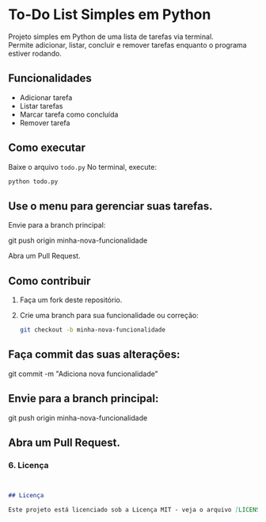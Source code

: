 # To-Do List Simples em Python

Projeto simples em Python de uma lista de tarefas via terminal.  
Permite adicionar, listar, concluir e remover tarefas enquanto o programa estiver rodando.





## Funcionalidades

-  Adicionar tarefa
-  Listar tarefas
-  Marcar tarefa como concluída
-  Remover tarefa




## Como executar

Baixe o arquivo `todo.py`
No terminal, execute:

```bash
python todo.py
```

## Use o menu para gerenciar suas tarefas.

Envie para a branch principal:

git push origin minha-nova-funcionalidade


Abra um Pull Request.




## Como contribuir

1. Faça um fork deste repositório.  
2. Crie uma branch para sua funcionalidade ou correção:

   ```bash
   git checkout -b minha-nova-funcionalidade

## Faça commit das suas alterações:

git commit -m "Adiciona nova funcionalidade"

## Envie para a branch principal:

git push origin minha-nova-funcionalidade

## Abra um Pull Request.



### 6. Licença

```markdown


## Licença

Este projeto está licenciado sob a Licença MIT - veja o arquivo [LICENSE](LICENSE) para mais detalhes.

